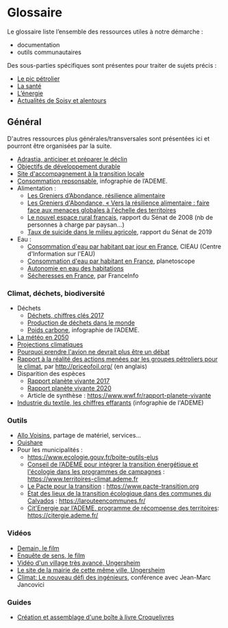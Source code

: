 # Glossaire

Le glossaire liste l’ensemble des ressources utiles à notre démarche :

- documentation
- outils communautaires

Des sous-parties spécifiques sont présentes pour traiter de sujets précis :

- [Le pic pétrolier](./glossaire/pic-petrolier.md)
- [La santé](glossaire/sante.md)
- [L’énergie](glossaire/energie.md)
- [Actualités de Soisy et alentours](glossaire/actualites-soisy-et-alentours.md)

## Général

D'autres ressources plus générales/transversales sont présentées ici et pourront être organisées par la suite.

- [Adrastia, anticiper et préparer le déclin](http://adrastia.org/qui-sommes-nous/position-et-deontologie/)
- [Objectifs de développement durable](https://www.un.org/sustainabledevelopment/fr/objectifs-de-developpement-durable/)
- [Site d'accompagnement à la transition locale](https://transitionlocale.fr/)
- [Consommation repsonsable](https://multimedia.ademe.fr/infographies/infographie-consommation-responsable/), infographie de l’ADEME.
- Alimentation :
  - [Les Greniers d’Abondance, résilience alimentaire](https://resiliencealimentaire.org/)
  - [Les Greniers d'Abondance, « Vers la résilience alimentaire : faire face aux menaces globales à l'échelle des territoires](https://resiliencealimentaire.org/wp-content/uploads/2020/03/Vers_la_resilience_alimentaire-_032020.pdf)
  - [Le nouvel espace rural français](http://www.senat.fr/rap/r07-468/r07-46833.html), rapport du Sénat de 2008 (nb de personnes à charge par paysan…)
  - [Taux de suicide dans le milieu agricole](https://www.senat.fr/questions/base/2019/qSEQ190208751.html), rapport du Sénat de 2019
- Eau :
  - [Consommation d'eau par habitant par jour en France](https://www.cieau.com/le-metier-de-leau/ressource-en-eau-eau-potable-eaux-usees/quels-sont-les-usages-domestiques-de-leau/#:~:text=ZOOM%20SUR%E2%80%A6%20la%20consommation%20d,litres%20d'eau%20par%20jour), CIEAU (Centre d'Information sur l'EAU)
  - [Consommation d'eau par habitant en France](https://www.planetoscope.com/consommation-eau/243-litres-d-eau-consommes-par-un-francais.html), planetoscope
  - [Autonomie en eau des habitations](https://www.eautarcie.org/)
  - [Sécheresses en France](https://www.francetvinfo.fr/meteo/secheresse/infographies-secheresse-quatre-graphiques-pour-visualiser-l-aggravation-de-la-situation-en-france_4067133.html), par FranceInfo

### Climat, déchets, biodiversité

- Déchets
  - [Déchets, chiffres clés 2017](https://www.ademe.fr/sites/default/files/assets/documents/dechets-chiffres-cles-2017-010269.pdf)
  - [Production de déchets dans le monde](https://www.planetoscope.com/dechets/363-production-de-dechets-dans-le-monde.html)
  - [Poids carbone](https://multimedia.ademe.fr/infographies/infographie-poids-carbone/), infographie de l’ADEME.
- [La météo en 2050](https://www.lesinrocks.com/2020/08/14/actualite/societe/meteo-france-a-imagine-la-canicule-de-2050-et-vous-allez-vouloir-demenager-en-bretagne/)
- [Projections climatiques](drias-climat.fr)
- [Pourquoi prendre l'avion ne devrait plus être un débat](https://bonpote.com/pourquoi-arreter-lavion-ne-devrait-plus-etre-un-debat/)
- [Rapport à la réalité des actions menées par les groupes pétroliers pour le climat](http://priceofoil.org/content/uploads/2020/09/OCI-Big-Oil-Reality-Check-vF.pdf), par http://priceofoil.org/ (en anglais)
- Disparition des espèces
  - [Rapport planète vivante 2017](https://www.wwf.fr/vous-informer/actualites/rapport-planete-vivante-2018?gclid=CjwKCAjwm_P5BRAhEiwAwRzSO9y0f9knyDLlaJOra--sC1BE4GIjn26ND-cG-854VbDZextS9bZbmhoCV2AQAvD_BwE)
  - [Rapport planète vivante 2020](https://www.wwf.fr/sites/default/files/doc-2020-09/20200910_Rapport_Living-Planet-Report-2020_ENGLISH_WWF-min.pdf)
  - Article de synthèse : https://www.wwf.fr/rapport-planete-vivante
- [Industrie du textile, les chiffres effarants](https://multimedia.ademe.fr/infographies/infographie-mode-qqf/) (infographie de l'ADEME)

### Outils

- [Allo Voisins](https://www.allovoisins.com/), partage de matériel, services…
- [Ouishare](https://www.ouishare.net/)
- Pour les municipalités :
  - https://www.ecologie.gouv.fr/boite-outils-elus
  - [Conseil de l’ADEME pour intégrer la transition énergétique et l'écologie dans les programmes de campagnes](https://www.territoires-climat.ademe.fr/actualite/candidats-aux-elections-municipales-2020-comment-verdir-votre-programme) : https://www.territoires-climat.ademe.fr
  - [Le Pacte pour la transition](https://www.pacte-transition.org/#mesures) : https://www.pacte-transition.org
  - [État des lieux de la transition écologique dans des communes du Calvados](https://larouteencommunes.fr/) : https://larouteencommunes.fr/
  - [Cit'Energie par l’ADEME, programme de récompense des territoires](https://citergie.ademe.fr/referentiel/planification-territoriale/): https://citergie.ademe.fr/

### Vidéos

- [Demain, le film](https://www.demain-lefilm.com/)
- [Enquête de sens, le film](https://enquetedesens-lefilm.com/)
- [Vidéo d'un village très avancé, Ungersheim](https://youtu.be/ykMSntXvyz0)
- [Le site de la mairie de cette même ville, Ungersheim](https://www.mairie-ungersheim.fr/village-en-transition/)
- [Climat: Le nouveau défi des ingénieurs](https://www.youtube.com/watch?v=XnLNCWMCFWs), conférence avec Jean-Marc Jancovici

### Guides

- [Création et assemblage d'une boîte à livre Croquelivres](https://croquelivres.ca/participer/plan/)
